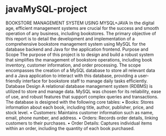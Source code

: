 # javaMySQL-project
BOOKSTORE MANAGEMENT SYSTEM USING MYSQL+JAVA
In the digital age, efficient management systems are crucial for the success and smooth operation of any business, including bookstores. The primary objective of this report is to detail the development and implementation of a comprehensive bookstore management system using MySQL for the database backend and Java for the application frontend.
Purpose and Scope
The purpose of this project is to design and build a robust system that simplifies the management of bookstore operations, including book inventory, customer information, and order processing. The scope encompasses the creation of a MySQL database to store all relevant data and a Java application to interact with this database, providing a user-friendly interface for bookstore staff to manage daily tasks efficiently.
Database Design
A relational database management system (RDBMS) is utilized to store and manage data. MySQL was chosen for its reliability, ease of use, and robust features that support complex queries and transactions. The database is designed with the following core tables:
•	Books: Stores information about each book, including title, author, publisher, price, and stock level.
•	Customers: Maintains customer information such as name, email, phone number, and address.
•	Orders: Records order details, linking customers to their purchases.
•	Order Details: Captures individual items within an order, including the quantity of each book purchased.

